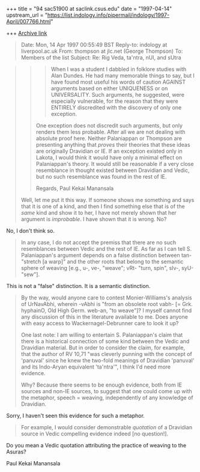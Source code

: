 +++
title = "94 sac51900 at saclink.csus.edu"
date = "1997-04-14"
upstream_url = "https://list.indology.info/pipermail/indology/1997-April/007766.html"

+++
[Archive link](https://list.indology.info/pipermail/indology/1997-April/007766.html)

> Date:          Mon, 14 Apr 1997 00:55:49 BST
> Reply-to:      indology at liverpool.ac.uk
> From:          thompson at jlc.net (George Thompson)
> To:            Members of the list <indology at liverpool.ac.uk>
> Subject:       Re: Rig Veda, ta'ntra, nUl, and sUtra

> >> When I was a student I dabbled in folklore studies with Alan Dundes.  He
> >> had many memorable things to say, but I have found most useful his words of
> >> caution AGAINST arguments based on either UNIQUENESS or on UNIVERSALITY.
> >> Such arguments, he suggested, were especially vulnerable, for the reason
> >> that they were ENTIRELY discredited with the discovery of only one
> >> exception.
> >>
> >
> >One exception does not discredit such arguments, but only renders
> >them less probable. After all we are not  dealing with absolute proof
> >here.  Neither Palaniappan or Thompson are presenting anything
> >that *proves* their theories that these ideas are originally
> >Dravidian or IE.   If an exception existed only in Lakota,  I would
> >think it would have only a minimal effect on Palaniappan's theory.
> >It would still be reasonable if a very close resemblance in thought
> >existed between Dravidian and Vedic, but no such resemblance
> >was found in the rest of IE.
> >
> >Regards,
> >Paul Kekai Manansala
> 
> Well, let me put it this way.  If someone shows me something and says that
> it is one of a kind, and then I find something else that is of the *same*
> kind and show it to her, I have not merely shown that her argument is
> *improbable*.  I have shown that it is wrong.  No?
> 

No, I don't think so.

> In any case, I do not accept the premiss that there are no such
> resemblances between Vedic and the rest of IE.  As far as I can tell S.
> Palaniappan's argument depends on a false distinction between tan- "stretch
> [a warp]" and the other roots that belong to the semantic sphere of weaving
> [e.g., u-, ve-, "weave"; vRt- "turn, spin", sIv-, syU- "sew"].
> 

This is not a "false" distinction.  It is a semantic distinction.

> By the way, would anyone care to contest Monier-Williams's analysis of
> UrNavAbhi, wherein -vAbhi is "from an obsolete root vabh- [= Grk. hyphainO,
> Old High Germ. web-an, "to weave"]?  I myself cannot find any discussion of
> this in the literature available to me.  Does anyone with easy access to
> Wackernagel-Debrunner care to look it up?
> 
> One last note: I am willing to entertain S. Palaniappan's claim that there
> is a historical connection of some kind between the Vedic and Dravidian
> material.  But in order to consider the claim, for example, that the author
> of RV 10,71 "was cleverly punning with the concept of 'panuval' since he
> knew the two-fold meanings of Dravidian 'panuval' and its Indo-Aryan
> equivalent 'ta'ntra'", I think I'd need more evidence.
> 
> Why?  Because there seems to be enough evidence, both from IE sources and
> non-IE sources, to suggest that one could come up with the metaphor, speech
> = weaving, independently of any knowledge of Dravidian.
>

Sorry, I haven't seen this evidence for such a metaphor.

> For example, I would consider demonstrable *quotation* of a Dravidian
> source in Vedic compelling evidence indeed [no question!].  

Do you mean a Vedic quotation attributing the practice of 
weaving to the Asuras?

Paul Kekai Manansala





